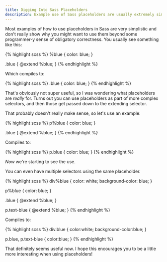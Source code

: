 ```yaml
---
title: Digging Into Sass Placeholders
description: Example use of Sass placeholders are usually extremely simple. See a little bit more of why you might use them over traditional Sass extensions.
---
```


Most examples of how to use placeholders in Sass are very simplistic and don't really show why you might want to use them beyond some programmer-y sense of obligatory correctness. You usually see something like this:

{% highlight scss %}
%blue {
  color: blue;
}

.blue {
  @extend %blue;
}
{% endhighlight %}

Which compiles to:

{% highlight scss %}
.blue {
  color: blue;
}
{% endhighlight %}

That's obviously not super useful, so I was wondering what placeholders are *really* for. Turns out you can use placeholders as part of more complex selectors, and then those get passed down to the extending selector.

That probably doesn't really make sense, so let's use an example:

{% highlight scss %}
p%blue {
  color: blue;
}

.blue {
@extend %blue;
}
{% endhighlight %}

Compiles to:

{% highlight scss %}
p.blue {
  color: blue;
}
{% endhighlight %}

*Now* we're starting to see the use.

You can even have multiple selectors using the same placeholder.

{% highlight scss %}
div%blue {
  color: white;
  background-color: blue;
}

p%blue {
  color: blue;
}

.blue {
  @extend %blue;
}

p.text-blue {
  @extend %blue;
}
{% endhighlight %}

Compiles to:

{% highlight scss %}
div.blue {
  color:white;
  background-color:blue;
}

p.blue, p.text-blue {
  color:blue;
}
{% endhighlight %}

That definitely seems useful now. I hope this encourages you to be a little more interesting when using placeholders!
